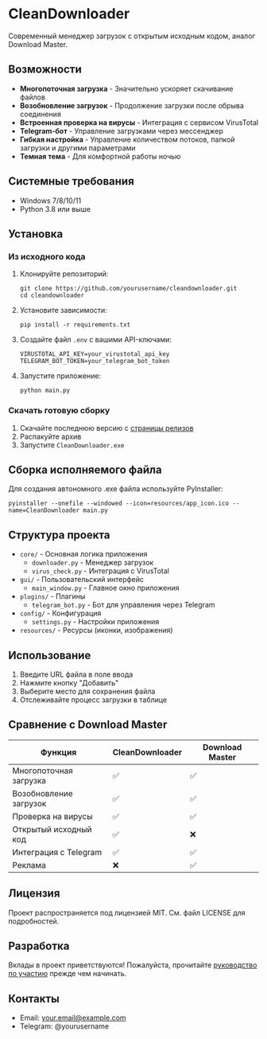 # CleanDownloader

Современный менеджер загрузок с открытым исходным кодом, аналог Download Master.

## Возможности

- **Многопоточная загрузка** - Значительно ускоряет скачивание файлов
- **Возобновление загрузок** - Продолжение загрузки после обрыва соединения
- **Встроенная проверка на вирусы** - Интеграция с сервисом VirusTotal
- **Telegram-бот** - Управление загрузками через мессенджер
- **Гибкая настройка** - Управление количеством потоков, папкой загрузки и другими параметрами
- **Темная тема** - Для комфортной работы ночью

## Системные требования

- Windows 7/8/10/11
- Python 3.8 или выше

## Установка

### Из исходного кода

1. Клонируйте репозиторий:
   ```
   git clone https://github.com/yourusername/cleandownloader.git
   cd cleandownloader
   ```

2. Установите зависимости:
   ```
   pip install -r requirements.txt
   ```

3. Создайте файл `.env` с вашими API-ключами:
   ```
   VIRUSTOTAL_API_KEY=your_virustotal_api_key
   TELEGRAM_BOT_TOKEN=your_telegram_bot_token
   ```

4. Запустите приложение:
   ```
   python main.py
   ```

### Скачать готовую сборку

1. Скачайте последнюю версию с [страницы релизов](https://github.com/yourusername/cleandownloader/releases)
2. Распакуйте архив
3. Запустите `CleanDownloader.exe`

## Сборка исполняемого файла

Для создания автономного .exe файла используйте PyInstaller:

```
pyinstaller --onefile --windowed --icon=resources/app_icon.ico --name=CleanDownloader main.py
```

## Структура проекта

- `core/` - Основная логика приложения
  - `downloader.py` - Менеджер загрузок
  - `virus_check.py` - Интеграция с VirusTotal
- `gui/` - Пользовательский интерфейс
  - `main_window.py` - Главное окно приложения
- `plugins/` - Плагины
  - `telegram_bot.py` - Бот для управления через Telegram
- `config/` - Конфигурация
  - `settings.py` - Настройки приложения
- `resources/` - Ресурсы (иконки, изображения)

## Использование

1. Введите URL файла в поле ввода
2. Нажмите кнопку "Добавить"
3. Выберите место для сохранения файла
4. Отслеживайте процесс загрузки в таблице

## Сравнение с Download Master

| Функция | CleanDownloader | Download Master |
|---------|----------------|----------------|
| Многопоточная загрузка | ✅ | ✅ |
| Возобновление загрузок | ✅ | ✅ |
| Проверка на вирусы | ✅ | ✅ |
| Открытый исходный код | ✅ | ❌ |
| Интеграция с Telegram | ✅ | ✅ |
| Реклама | ❌ | ✅ |

## Лицензия

Проект распространяется под лицензией MIT. См. файл LICENSE для подробностей.

## Разработка

Вклады в проект приветствуются! Пожалуйста, прочитайте [руководство по участию](CONTRIBUTING.md) прежде чем начинать.

## Контакты

- Email: your.email@example.com
- Telegram: @yourusername
